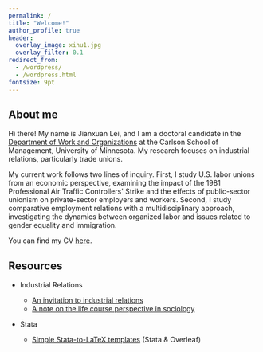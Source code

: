 ```yaml
---
permalink: /
title: "Welcome!"
author_profile: true
header:
  overlay_image: xihu1.jpg
  overlay_filter: 0.1
redirect_from: 
  - /wordpress/
  - /wordpress.html
fontsize: 9pt
---
```

## About me

Hi there! My name is Jianxuan Lei, and I am a doctoral candidate in the [Department of Work and Organizations](https://carlsonschool.umn.edu/departments/work-organizations-department) at the Carlson School of Management, University of Minnesota. My research focuses on industrial relations, particularly trade unions. 

My current work follows two lines of inquiry. First, I study U.S. labor unions from an economic perspective, examining the impact of the 1981 Professional Air Traffic Controllers' Strike and the effects of public-sector unionism on private-sector employers and workers. Second, I study comparative employment relations with a multidisciplinary approach, investigating the dynamics between organized labor and issues related to gender equality and immigration.

You can find my CV [here](https://jianxuan-lei.github.io/files/CV_Jianxuan_Lei.pdf).

## Resources
* Industrial Relations
  * [An invitation to industrial relations](https://jianxuan-lei.github.io/posts/2022/10/industrial-relations/)
  * [A note on the life course perspective in sociology](https://jianxuan-lei.github.io/posts/2022/11/life-course/)

* Stata
  * [Simple Stata-to-LaTeX templates](https://jianxuan-lei.github.io/posts/2022/10/stata-to-latex/) (Stata & Overleaf)
